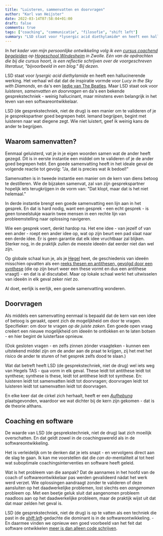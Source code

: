 ```yaml
---
title: "Luisteren, sammenvatten en doorvragen"
author: "Karl van Heijster"
date: 2022-03-14T07:58:04+01:00
draft: false
comments: true
tags: ["coaching", "communicatie", "filosofie", "shift left"]
summary: "LSD staat voor *lysergic acid diethylamide* en heeft een hallucinerende werking. Het verhaal wil dat dat de inspiratie vormde voor *Lucy in the Sky with Diamonds*, en da's een liedje van The Beatles. Maar LSD staat ook voor *luisteren, samenvatten en doorvragen* en da's een bekende gesprekstechniek - weinig hallucinant, maar minstens even belangrijk in het leven van een softwareontwikkelaar."
---
```


*In het kader van mijn persoonlijke ontwikkeling volg ik een [cursus coachend begeleiden](https://www.windesheim.nl/opleidingen/deeltijd/cursus/basiscursus-coachen-en-coachend-begeleiden) op [Hogeschool Windesheim](https://www.windesheim.nl/) in Zwolle. Eén van de opdrachten die bij die cursus hoort, is een reflectie schrijven over de voorgeschreven literatuur, "bijvoorbeeld in een blog." Bij dezen.*


LSD staat voor *lysergic acid diethylamide* en heeft een hallucinerende werking. Het verhaal wil dat dat de inspiratie vormde voor *Lucy in the Sky with Diamonds*, en da's een [liedje van The Beatles](https://www.youtube.com/watch?v=naoknj1ebqI). Maar LSD staat ook voor *luisteren, samenvatten en doorvragen* en da's een bekende gesprekstechniek - weinig hallucinant, maar minstens even belangrijk in het leven van een softwareontwikkelaar.


LSD (de gesprekstechniek, niet de drug) is een manier om te valideren of je je gesprekspartner goed begrepen hebt. Iemand begrijpen, begint met luisteren naar wat diegene zegt. Wie niet luistert, geef ik weinig kans de ander te begrijpen.


## Waarom samenvatten?


Eenmaal geluisterd, vat je in je eigen woorden samen wat de ander heeft gezegd. Dit is in eerste instantie een middel om te valideren of je de ander goed begrepen hebt. Een goede samenvatting heeft in het ideale geval de volgende reactie tot gevolg: "Ja, dat is precies wat ik bedoel!" 


Samenvatten is in tweede instantie een manier om de kern van diens betoog te destilleren. Wie de bijzaken samenvat, zal van zijn gesprekspartner hopelijk iets terugkrijgen in de vorm van: "Dat klopt, maar dat is het niet helemaal."


In derde instantie brengt een goede samenvatting een lijn aan in het gesprek. En dat is hard nodig, want een gesprek - een echt gesprek - is geen toneelstukje waarin twee mensen in een rechte lijn van probleemstelling naar oplossing navigeren.


Wie een gesprek voert, denkt hardop na. Het ene idee - van jezelf of van een ander - roept een ander idee op, wat op zijn beurt een pad slaat naar een derde idee. Er is geen garantie dat elk idee vruchtbaar zal blijken. Sterker nog, in de praktijk zullen de meeste ideeën dat eerder niet dan wel zijn.


Op globale schaal kun je, als je [Hegel](https://nl.wikipedia.org/wiki/Georg_Wilhelm_Friedrich_Hegel) heet, de geschiedenis van ideeën misschien opvatten als een [reeks thesen en antithesen, gevolgd door een synthese](https://plato.stanford.edu/entries/hegel-dialectics/) (die op zijn beurt weer een these vormt en dus een antithese vraagt) - en dat is al discutabel. Maar op lokale schaal werkt het uitwisselen van ideeën in elk geval zeker *niet* zo.


Al doet, eerlijk is eerlijk, een goede samenvatting wonderen.


## Doorvragen


Als middels een samenvatting eenmaal is bepaald dat de kern van een idee of betoog is geraakt, opent zich de mogelijkheid om door te vragen. Specifieker: om door te vragen *op de juiste zaken*. Een goede open vraag creëert een nieuwe mogelijkheid om ideeën te ontlokken en te laten botsen - en hier begint de luisterfase opnieuw. 


(Ook gesloten vragen - en zelfs zinnen zónder vraagteken - kunnen een uitstekend middel zijn om de ander aan de praat te krijgen, zij het met het risico de ander te sturen of het gesprek zelfs dood te slaan.)


Wat dat betreft heeft LSD (de gesprekstechniek, niet de drug) wel iets weg van Hegels TAS - qua vorm in elk geval. These leidt tot antithese leidt tot synthese; synthese is these, leidt tot antithese leidt tot synthese. En: luisteren leidt tot samenvatten leidt tot doorvragen; doorvragen leidt tot luisteren leidt tot samenvatten leidt tot doorvragen.


En elke keer dat de cirkel zich herhaalt, heeft er een [*Aufhebung*](https://en.wikipedia.org/wiki/Aufheben) plaatsgevonden, waardoor we wat dichter bij de kern zijn gekomen - dat is de theorie althans.


## Coaching en software


De waarde van LSD (de gesprekstechniek, niet de drug) laat zich moeilijk overschatten. En dat geldt zowel in de coachingswereld als in de softwareontwikkeling. 


Het is verleidelijk om te denken dat je iets snapt - en vervolgens direct aan de slag te gaan. Ik kan me voorstellen dat die *can do*-mentaliteit al tot heel wat suboptimale coachingsinterventies en software heeft geleid. 


Wat is het probleem van die aanpak? Dat de aannames in het hoofd van de coach of softwareontwikkelaar pas werden gevalideerd nádat het werk werd verzet. Wie oplossingen aandraagt zonder te valideren of deze aansluiten op het daadwerkelijke problemen, lost slechts een *aangenomen* probleem op. Met een beetje geluk sluit dat aangenomen probleem naadloos aan op het daadwerkelijke probleem, maar de praktijk wijst uit dat dat maar zelden het geval is.


LSD (de gesprekstechniek, niet de drug) is op te vatten als een techniek die past in de [*shift left*](https://devopedia.org/shift-left)-gedachte die dominant is in de softwareontwikkeling. - En daarmee vinden we opnieuw een goed voorbeeld van het feit dat software ontwikkelen [meer is dan alleen code schrijven](/blog/21/06/empathie-met-je-stakeholders/).
